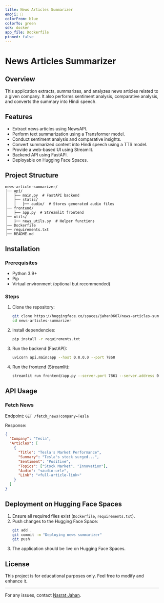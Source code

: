 ```yaml
---
title: News Articles Summarizer
emoji: 📰
colorFrom: blue
colorTo: green
sdk: docker
app_file: Dockerfile
pinned: false
---
```


# News Articles Summarizer

## Overview
This application extracts, summarizes, and analyzes news articles related to a given company. It also performs sentiment analysis, comparative analysis, and converts the summary into Hindi speech.

## Features
- Extract news articles using NewsAPI.
- Perform text summarization using a Transformer model.
- Conduct sentiment analysis and comparative insights.
- Convert summarized content into Hindi speech using a TTS model.
- Provide a web-based UI using Streamlit.
- Backend API using FastAPI.
- Deployable on Hugging Face Spaces.

## Project Structure
```
news-article-summarizer/
│── api/
│   ├── main.py  # FastAPI backend
│   ├── static/
│   │   ├── audio/  # Stores generated audio files
│── frontend/
│   ├── app.py  # Streamlit frontend
│── utils/
│   ├── news_utils.py  # Helper functions
│── Dockerfile
│── requirements.txt
│── README.md
```

## Installation
### Prerequisites
- Python 3.9+
- Pip
- Virtual environment (optional but recommended)

### Steps
1. Clone the repository:
   ```sh
   git clone https://huggingface.co/spaces/jahan0607/news-articles-summarizer
   cd news-articles-summarizer
   ```

2. Install dependencies:
   ```sh
   pip install -r requirements.txt
   ```

3. Run the backend (FastAPI):
   ```sh
   uvicorn api.main:app --host 0.0.0.0 --port 7860
   ```

4. Run the frontend (Streamlit):
   ```sh
   streamlit run frontend/app.py --server.port 7861 --server.address 0.0.0.0
   ```

## API Usage
### Fetch News
Endpoint: `GET /fetch_news?company=Tesla`

Response:
```json
{
  "Company": "Tesla",
  "Articles": [
    {
      "Title": "Tesla's Market Performance",
      "Summary": "Tesla's stock surged...",
      "Sentiment": "Positive",
      "Topics": ["Stock Market", "Innovation"],
      "Audio": "<audio-url>",
      "Link": "<full-article-link>"
    }
  ]
}
```

## Deployment on Hugging Face Spaces
1. Ensure all required files exist (`Dockerfile`, `requirements.txt`).
2. Push changes to the Hugging Face Space:
   ```sh
   git add .
   git commit -m "Deploying news summarizer"
   git push
   ```
3. The application should be live on Hugging Face Spaces.

## License
This project is for educational purposes only. Feel free to modify and enhance it.

---
For any issues, contact [Nasrat Jahan](https://huggingface.co/jahan0607).
